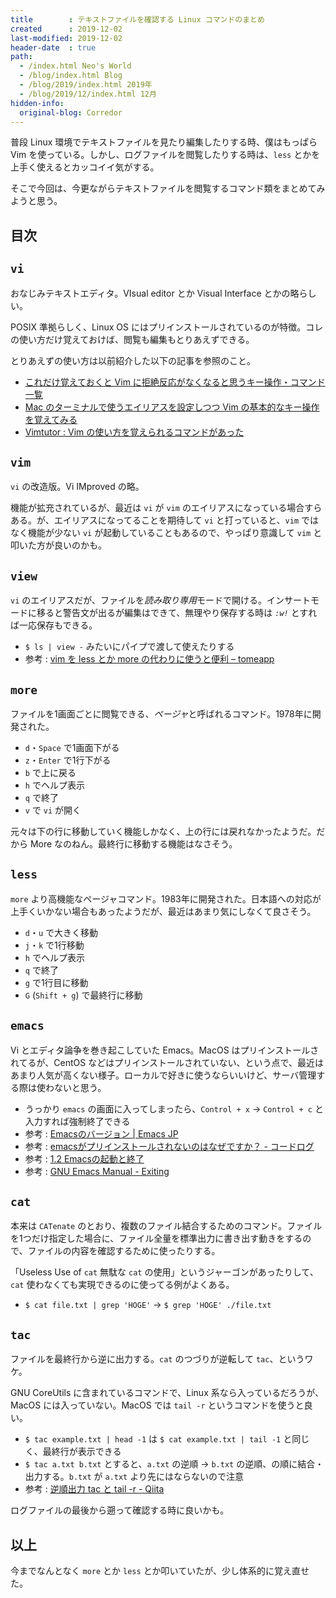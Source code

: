 ```yaml
---
title        : テキストファイルを確認する Linux コマンドのまとめ
created      : 2019-12-02
last-modified: 2019-12-02
header-date  : true
path:
  - /index.html Neo's World
  - /blog/index.html Blog
  - /blog/2019/index.html 2019年
  - /blog/2019/12/index.html 12月
hidden-info:
  original-blog: Corredor
---
```


普段 Linux 環境でテキストファイルを見たり編集したりする時、僕はもっぱら Vim を使っている。しかし、ログファイルを閲覧したりする時は、`less` とかを上手く使えるとカッコイイ気がする。

そこで今回は、今更ながらテキストファイルを閲覧するコマンド類をまとめてみようと思う。

## 目次

## `vi`

おなじみテキストエディタ。VIsual editor とか Visual Interface とかの略らしい。

POSIX 準拠らしく、Linux OS にはプリインストールされているのが特徴。コレの使い方だけ覚えておけば、閲覧も編集もとりあえずできる。

とりあえずの使い方は以前紹介した以下の記事を参照のこと。

- [これだけ覚えておくと Vim に拒絶反応がなくなると思うキー操作・コマンド一覧](/blog/2017/05/01-04.html)
- [Mac のターミナルで使うエイリアスを設定しつつ Vim の基本的なキー操作を覚えてみる](/blog/2016/05/30-01.html)
- [Vimtutor : Vim の使い方を覚えられるコマンドがあった](/blog/2017/03/21-03.html)

## `vim`

`vi` の改造版。Vi IMproved の略。

機能が拡充されているが、最近は `vi` が `vim` のエイリアスになっている場合すらある。が、エイリアスになってることを期待して `vi` と打っていると、`vim` ではなく機能が少ない `vi` が起動していることもあるので、やっぱり意識して `vim` と叩いた方が良いのかも。

## `view`

`vi` のエイリアスだが、ファイルを*読み取り専用*モードで開ける。インサートモードに移ると警告文が出るが編集はできて、無理やり保存する時は *`:w!`* とすれば一応保存もできる。

- `$ ls | view -` みたいにパイプで渡して使えたりする
- 参考 : [vim を less とか more の代わりに使うと便利 – tomeapp](http://tomeapp.jp/archives/1181)

## `more`

ファイルを1画面ごとに閲覧できる、*ページャ*と呼ばれるコマンド。1978年に開発された。

- `d`・`Space` で1画面下がる
- `z`・`Enter` で1行下がる
- `b` で上に戻る
- `h` でヘルプ表示
- `q` で終了
- `v` で `vi` が開く

元々は下の行に移動していく機能しかなく、上の行には戻れなかったようだ。だから More なのねん。最終行に移動する機能はなさそう。

## `less`

`more` より高機能なページャコマンド。1983年に開発された。日本語への対応が上手くいかない場合もあったようだが、最近はあまり気にしなくて良さそう。

- `d`・`u` で大きく移動
- `j`・`k` で1行移動
- `h` でヘルプ表示
- `q` で終了
- `g` で1行目に移動
- `G` (`Shift + g`) で最終行に移動

## `emacs`

Vi とエディタ論争を巻き起こしていた Emacs。MacOS はプリインストールされてるが、CentOS などはプリインストールされていない、という点で、最近はあまり人気が高くない様子。ローカルで好きに使うならいいけど、サーバ管理する際は使わないと思う。

- うっかり `emacs` の画面に入ってしまったら、`Control + x` → `Control + c` と入力すれば強制終了できる
- 参考 : [Emacsのバージョン | Emacs JP](https://emacs-jp.github.io/tips/versions)
- 参考 : [emacsがプリインストールされないのはなぜですか？ - コードログ](https://codeday.me/jp/qa/20190811/1430990.html)
- 参考 : [1.2 Emacsの起動と終了](https://cns-guide.sfc.keio.ac.jp/2000/4/1/2.html)
- 参考 : [GNU Emacs Manual - Exiting](http://flex.phys.tohoku.ac.jp/texi/emacs-jp/emacs-jp_12.html)

## `cat`

本来は `CATenate` のとおり、複数のファイル結合するためのコマンド。ファイルを1つだけ指定した場合に、ファイル全量を標準出力に書き出す動きをするので、ファイルの内容を確認するために使ったりする。

「Useless Use of `cat` 無駄な `cat` の使用」というジャーゴンがあったりして、`cat` 使わなくても実現できるのに使ってる例がよくある。

- `$ cat file.txt | grep 'HOGE'` → `$ grep 'HOGE' ./file.txt`

## `tac`

ファイルを最終行から逆に出力する。`cat` のつづりが逆転して `tac`、というワケ。

GNU CoreUtils に含まれているコマンドで、Linux 系なら入っているだろうが、MacOS には入っていない。MacOS では `tail -r` というコマンドを使うと良い。

- `$ tac example.txt | head -1` は `$ cat example.txt | tail -1` と同じく、最終行が表示できる
- `$ tac a.txt b.txt` とすると、`a.txt` の逆順 → `b.txt` の逆順、の順に結合・出力する。`b.txt` が `a.txt` より先にはならないので注意
- 参考 : [逆順出力 tac と tail -r - Qiita](https://qiita.com/b4b4r07/items/e465efe0b020407bdd44)

ログファイルの最後から遡って確認する時に良いかも。

## 以上

今までなんとなく `more` とか `less` とか叩いていたが、少し体系的に覚え直せた。
